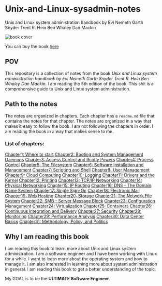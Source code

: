 # Unix-and-Linux-sysadmin-notes

Unix and Linux system administration handbook by Evi Nemeth Garth Snyder Trent R. Hein Ben Whaley Dan Mackin

![book cover](https://crescentvale.com/wp-content/uploads/2017/12/unix-and-linux-system-administration-handbook-3.jpg)

You can buy the book [here](https://www.amazon.com/UNIX-Linux-System-Administration-Handbook/dp/0134277554)

## POV

This repository is a collection of notes from the book *Unix and Linux system administration handbook by Evi Nemeth Garth Snyder Trent R. Hein Ben Whaley Dan Mackin*. I am reading the 5th edition of the book. This shit is a comprehensive guide to Unix and Linux system administration. 

## Path to the notes

The notes are organized in chapters. Each chapter has a `readme.md` file that contains the notes for that chapter. The notes are organized in a way that makes it easy to follow the book. I am not following the chapters in order. I am reading the book in a way that makes sense to me.

### List of chapters:

[Chapter1: Where to start](./where-to-start/readme.md)
[Chapter2: Booting and System Management Daemons](./booting-and-system-management-daemons/readme.md)
[Chapter3: Access Control and Rootly Powers](./access-control-and-rootly-powers/readme.md)
[Chapter4: Process Control](./process-control/readme.md)
[Chapter5: The Filesystem](./the-filesystem/readme.md)
[Chapter6: Software Installation and Management](./software-installation/readme.md)
[Chapter7: Scripting and Shell](./scripts-and-shell/readme.md)
[Chapter8: User Management](./user-management/readme.md)
[Chapter9: Cloud Computing](./cloud-computing/readme.md)
[Chapter10: Logging](./logging/readme.md)
[Chapter11: Drivers and the Kernel](./drivers-and-the-kernel/readme.md)
[Chapter12: Printing](./printing/readme.md)
[Chapter13: TCP/IP Networking](./tcp-ip-networking/readme.md)
[Chapter14: Physical Networking](./physical-networking/readme.md)
[Chapter15: IP Routing](./ip-routing/readme.md)
[Chapter16: DNS - The Domain Name System](./dns/readme.md)
[Chapter17: Single Sign-On](./single-sign-on/readme.md)
[Chapter18: Electronic Mail](./electronic-mail/readme.md)
[Chapter19: Web Hosting](./web-hosting/readme.md)
[Chapter20: Storage](./storage/readme.md)
[Chapter21: The Network File System](./network-file-system/readme.md)
[Chapter22: SMB - Server Message Block](./smb/readme.md)
[Chapter23: Configuration Management](./config-management/readme.md)
[Chapter24: Virtualization](./virtualization/readme.md)
[Chapter25: Containers](./containers/readme.md)
[Chapter26: Continuous Integration and Delivery](./continuous-integration-and-delivery/readme.md)
[Chapter27: Security](./security/readme.md)
[Chapter28: Monitoring](./monitoring/readme.md)
[Chapter29: Performance Analysis](./performance-analysis/readme.md)
[Chapter30: Data Center Basics](./data-center-basics/readme.md)
[Chapter31: Methodology, Policy, and Politics](./methodology-policy-and-politics/readme.md)

## Why I am reading this book

I am reading this book to learn more about Unix and Linux system administration. I am a software engineer and I have been working with Linux for a while. I want to learn more about the operating system and how to manage it. I am also interested in learning more about system administration in general. I am reading this book to get a better understanding of the topic. 

My GOAL is to be the **ULTIMATE Software Engineer**.